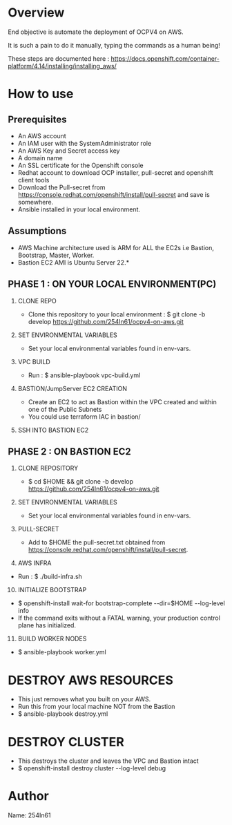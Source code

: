 Overview
========
End objective is automate the deployment of OCPV4 on AWS.

It is such a pain to do it manually, typing the commands as a human being!

These steps are documented here : https://docs.openshift.com/container-platform/4.14/installing/installing_aws/


How to use
==========

Prerequisites
--------------

- An AWS account 
- An IAM user with the SystemAdministrator role 
- An AWS Key and Secret access key
- A domain name 
- An SSL certificate for the Openshift console 
- Redhat account to download OCP installer, pull-secret and openshift client tools
- Download the Pull-secret from https://console.redhat.com/openshift/install/pull-secret and save is somewhere. 
- Ansible installed in your local environment.

Assumptions
-----------
- AWS Machine architecture used is ARM for ALL the EC2s i.e Bastion, Bootstrap, Master, Worker.
- Bastion EC2 AMI is Ubuntu Server 22.*

PHASE 1 : ON YOUR LOCAL ENVIRONMENT(PC)
-----------------------------------------
1. CLONE REPO
   - Clone this repository to your local environment :  $ git clone -b develop https://github.com/254In61/ocpv4-on-aws.git

2. SET ENVIRONMENTAL VARIABLES
   - Set your local environmental variables found in env-vars.

3. VPC BUILD 
   - Run : $ ansible-playbook vpc-build.yml

4. BASTION/JumpServer EC2 CREATION
   - Create an EC2 to act as Bastion within the VPC created and within one of the Public Subnets
   - You could use terraform IAC in bastion/

5. SSH INTO BASTION EC2

PHASE 2 : ON BASTION EC2
-------------------------

1. CLONE REPOSITORY
   - $ cd $HOME && git clone -b develop https://github.com/254In61/ocpv4-on-aws.git
   
2. SET ENVIRONMENTAL VARIABLES
   - Set your local environmental variables found in env-vars.

3. PULL-SECRET
   - Add to $HOME the pull-secret.txt obtained from https://console.redhat.com/openshift/install/pull-secret.

4. AWS INFRA
  - Run : $ ./build-infra.sh

10. INITIALIZE BOOTSTRAP 
   - $ openshift-install wait-for bootstrap-complete --dir=$HOME --log-level info
   - If the command exits without a FATAL warning, your production control plane has initialized.

11. BUILD WORKER NODES
   - $ ansible-playbook worker.yml

DESTROY AWS RESOURCES
======================
- This just removes what you built on your AWS.
- Run this from your local machine NOT from the Bastion
- $ ansible-playbook destroy.yml

DESTROY CLUSTER
================
- This destroys the cluster and leaves the VPC and Bastion intact
- $ openshift-install destroy cluster --log-level debug
  

Author
======
Name: 254In61